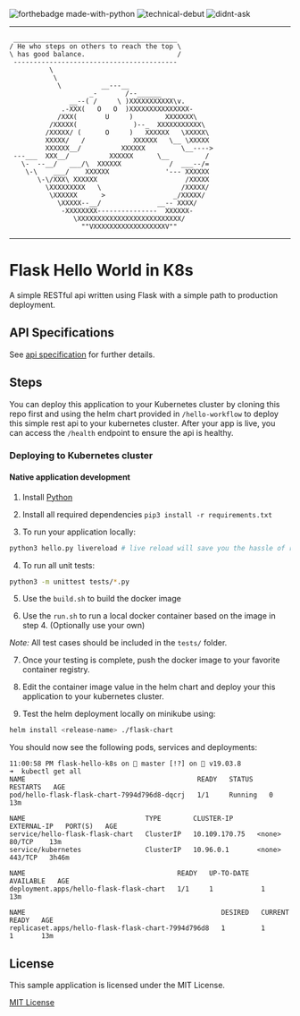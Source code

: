 ![forthebadge made-with-python](http://ForTheBadge.com/images/badges/made-with-python.svg)
![technical-debut](https://forthebadge.com/images/badges/contains-technical-debt.svg)
![didnt-ask](https://forthebadge.com/images/badges/you-didnt-ask-for-this.svg)

___

```
 _________________________________________
/ He who steps on others to reach the top \
\ has good balance.                       /
 -----------------------------------------
          \
           \
            \          __---__
                    _-       /--______
               __--( /     \ )XXXXXXXXXXX\v.
             .-XXX(   O   O  )XXXXXXXXXXXXXXX-
            /XXX(       U     )        XXXXXXX\
          /XXXXX(              )--_  XXXXXXXXXXX\
         /XXXXX/ (      O     )   XXXXXX   \XXXXX\
         XXXXX/   /            XXXXXX   \__ \XXXXX
         XXXXXX__/          XXXXXX         \__---->
 ---___  XXX__/          XXXXXX      \__         /
   \-  --__/   ___/\  XXXXXX            /  ___--/=
    \-\    ___/    XXXXXX              '--- XXXXXX
       \-\/XXX\ XXXXXX                      /XXXXX
         \XXXXXXXXX   \                    /XXXXX/
          \XXXXXX      >                 _/XXXXX/
            \XXXXX--__/              __-- XXXX/
             -XXXXXXXX---------------  XXXXXX-
                \XXXXXXXXXXXXXXXXXXXXXXXXXX/
                  ""VXXXXXXXXXXXXXXXXXXV""
```

___

# Flask Hello World in K8s
A simple RESTful api written using Flask with a simple path to production deployment. 

## API Specifications

See [api specification](docs/hello-api.md) for further details. 

## Steps

You can deploy this application to your Kubernetes cluster by cloning this repo first and using the helm chart provided in `/hello-workflow` to deploy this simple rest api to your kubernetes cluster. After your app is live, you can access the `/health` endpoint to ensure the api is healthy. 

### Deploying to Kubernetes cluster

#### Native application development

1. Install [Python](https://www.python.org/downloads/)
2. Install all required dependencies `pip3 install -r requirements.txt`

3. To run your application locally:

```bash
python3 hello.py livereload # live reload will save you the hassle of reloading on code changes.
```

4. To run all unit tests:

```bash
python3 -m unittest tests/*.py
```

5. Use the `build.sh` to build the docker image

6. Use the `run.sh` to run a local docker container based on the image in step 4. (Optionally use your own)

_Note:_ All test cases should be included in the `tests/` folder.

7. Once your testing is complete, push the docker image to your favorite container registry. 

8. Edit the container image value in the helm chart and deploy your this application to your kubernetes cluster.

9. Test the helm deployment locally on minikube using:

```bash
helm install <release-name> ./flask-chart
```

You should now see the following pods, services and deployments:

```
11:00:58 PM flask-hello-k8s on 🚀 master [!?] on 🐳 v19.03.8 
➜  kubectl get all
NAME                                           READY   STATUS    RESTARTS   AGE
pod/hello-flask-flask-chart-7994d796d8-dqcrj   1/1     Running   0          13m

NAME                              TYPE        CLUSTER-IP      EXTERNAL-IP   PORT(S)   AGE
service/hello-flask-flask-chart   ClusterIP   10.109.170.75   <none>        80/TCP    13m
service/kubernetes                ClusterIP   10.96.0.1       <none>        443/TCP   3h46m

NAME                                      READY   UP-TO-DATE   AVAILABLE   AGE
deployment.apps/hello-flask-flask-chart   1/1     1            1           13m

NAME                                                 DESIRED   CURRENT   READY   AGE
replicaset.apps/hello-flask-flask-chart-7994d796d8   1         1         1       13m
```

## License

This sample application is licensed under the MIT License. 

[MIT License](https://opensource.org/licenses/MIT)

